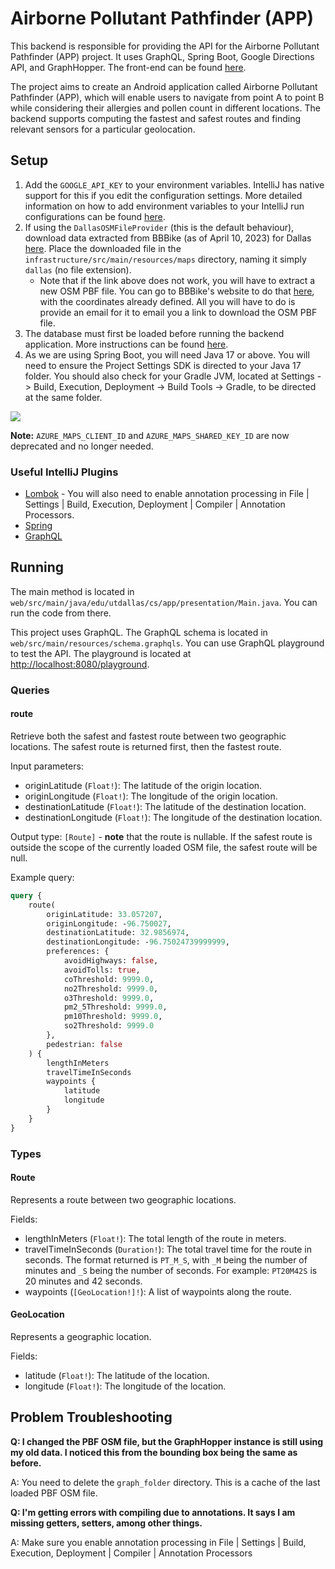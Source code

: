 # Airborne Pollutant Pathfinder (APP)

This backend is responsible for providing the API for the Airborne Pollutant Pathfinder (APP) project. It uses GraphQL,
Spring Boot, Google Directions API, and GraphHopper. The front-end can be found [here](https://github.com/Airborne-Pollutant-Pathfinder/APP-interface).

The project aims to create an Android application called Airborne Pollutant Pathfinder (APP), which will enable users to
navigate from point A to point B while considering their allergies and pollen count in different locations. The backend
supports computing the fastest and safest routes and finding relevant sensors for a particular geolocation.

## Setup

1. Add the `GOOGLE_API_KEY` to your environment variables. IntelliJ has native support for this if 
   you edit the configuration settings. More detailed information on how to add environment
   variables to your IntelliJ run configurations can be found 
   [here](https://www.jetbrains.com/help/objc/add-environment-variables-and-program-arguments.html#add-environment-variables).
2. If using the `DallasOSMFileProvider` (this is the default behaviour), download data extracted from BBBike (as of 
   April 10, 2023) for Dallas 
   [here](https://cometmail-my.sharepoint.com/:u:/g/personal/jjp160630_utdallas_edu/EdrAdf1TrIdFumvKV8GIZ6cBgPfMQwgkTuHwvgzG4dns4A?e=6nTln6). Place the
   downloaded file in the `infrastructure/src/main/resources/maps` directory, naming it simply `dallas` (no file extension).
   - Note that if the link above does not work, you will have to extract a new OSM PBF file. You can go to 
     BBBike's website to do that 
     [here](https://extract.bbbike.org/?sw_lng=-97.395&sw_lat=32.635&ne_lng=-96.024&ne_lat=33.309&format=osm.pbf&city=Dallas&lang=en),
     with the coordinates already defined. All you will have to do is provide an email for it to email you a link to
     download the OSM PBF file.
3. The database must first be loaded before running the backend application. More instructions can be found 
   [here](https://github.com/Airborne-Pollutant-Pathfinder/APP-database).
4. As we are using Spring Boot, you will need Java 17 or above.
   You will need to ensure the Project Settings SDK is directed to your Java 17 folder. You should also check for your Gradle JVM,
   located at Settings -> Build, Execution, Deployment -> Build Tools -> Gradle, to be directed at the same folder.

![](https://i.imgur.com/g3dg3Ls.png)

**Note:** `AZURE_MAPS_CLIENT_ID` and `AZURE_MAPS_SHARED_KEY_ID` are now deprecated and no 
longer needed.


### Useful IntelliJ Plugins

- [Lombok](https://plugins.jetbrains.com/plugin/6317-lombok) - You will also need to enable annotation processing in 
  File | Settings | Build, Execution, Deployment | Compiler | Annotation Processors.
- [Spring](https://plugins.jetbrains.com/plugin/20221-spring)
- [GraphQL](https://plugins.jetbrains.com/plugin/8097-graphql)

## Running

The main method is located in `web/src/main/java/edu/utdallas/cs/app/presentation/Main.java`. You can run the code from 
there.

This project uses GraphQL. The GraphQL schema is located in `web/src/main/resources/schema.graphqls`. You can use
GraphQL playground to test the API. The playground is located at [http://localhost:8080/playground](http://localhost:8080/playground).

### Queries

#### route

Retrieve both the safest and fastest route between two geographic locations. The safest route is returned first, then
the fastest route.

Input parameters:

- originLatitude (`Float!`): The latitude of the origin location.
- originLongitude (`Float!`): The longitude of the origin location.
- destinationLatitude (`Float!`): The latitude of the destination location.
- destinationLongitude (`Float!`): The longitude of the destination location.

Output type: `[Route]` - **note** that the route is nullable. If the safest route is outside the scope of the currently
loaded OSM file, the safest route will be null.

Example query:

```graphql
query {
    route(
        originLatitude: 33.057207,
        originLongitude: -96.750027,
        destinationLatitude: 32.9856974,
        destinationLongitude: -96.75024739999999,
        preferences: {
            avoidHighways: false,
            avoidTolls: true,
            coThreshold: 9999.0,
            no2Threshold: 9999.0,
            o3Threshold: 9999.0,
            pm2_5Threshold: 9999.0,
            pm10Threshold: 9999.0,
            so2Threshold: 9999.0
        },
        pedestrian: false
    ) {
        lengthInMeters
        travelTimeInSeconds
        waypoints {
            latitude
            longitude
        }
    }
}
```

### Types

#### Route

Represents a route between two geographic locations.

Fields:

- lengthInMeters (`Float!`): The total length of the route in meters.
- travelTimeInSeconds (`Duration!`): The total travel time for the route in seconds. The format returned is `PT_M_S`, with
  `_M` being the number of minutes and `_S` being the number of seconds. For example: `PT20M42S` is 20 minutes and 42 seconds.
- waypoints (`[GeoLocation!]!`): A list of waypoints along the route.

#### GeoLocation

Represents a geographic location.

Fields:

- latitude (`Float!`): The latitude of the location.
- longitude (`Float!`): The longitude of the location.

## Problem Troubleshooting

**Q: I changed the PBF OSM file, but the GraphHopper instance is still using my old data. I noticed this from the
bounding box being the same as before.**

A: You need to delete the `graph_folder` directory. This is a cache of the last loaded PBF OSM file.

**Q: I'm getting errors with compiling due to annotations. It says I am missing getters, setters, among other things.**

A: Make sure you enable annotation processing in File | Settings | Build, Execution, Deployment | Compiler | Annotation Processors